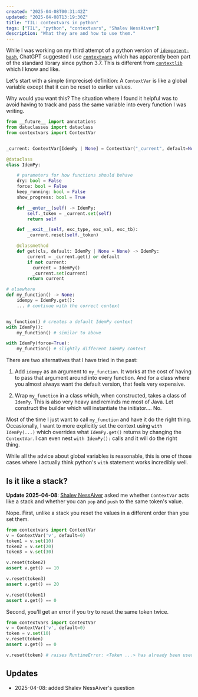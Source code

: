 ```yaml
---
created: "2025-04-08T00:31:42Z"
updated: "2025-04-08T13:19:30Z"
title: "TIL: contextvars in python"
tags: ["TIL", "python", "contextvars", "Shalev NessAiver"]
description: "What they are and how to use them."
---
```


While I was working on my third attempt of a python version of [`idempotent-bash`](https://github.com/metaist/idempotent-bash), ChatGPT suggested I use [`contextvars`](https://docs.python.org/3/library/contextvars.html) which has apparently been part of the standard library since python 3.7. This is different from [`contextlib`](https://docs.python.org/3/library/contextlib.html) which I know and like.

Let's start with a simple (imprecise) definition: A `ContextVar` is like a global variable except that it can be reset to earlier values.

Why would you want this? The situation where I found it helpful was to avoid having to track and pass the same variable into every function I was writing.

```python
from __future__ import annotations
from dataclasses import dataclass
from contextvars import ContextVar


_current: ContextVar[IdemPy | None] = ContextVar("_current", default=None)

@dataclass
class IdemPy:

    # parameters for how functions should behave
    dry: bool = False
    force: bool = False
    keep_running: bool = False
    show_progress: bool = True

    def __enter__(self) -> IdemPy:
        self._token = _current.set(self)
        return self

    def __exit__(self, exc_type, exc_val, exc_tb):
        _current.reset(self._token)

    @classmethod
    def get(cls, default: IdemPy | None = None) -> IdemPy:
        current = _current.get() or default
        if not current:
          current = IdemPy()
          _current.set(current)
        return current

# elsewhere
def my_function() -> None:
    idempy = IdemPy.get():
    ... # continue with the correct context


my_function() # creates a default IdemPy context
with IdemPy():
    my_function() # similar to above

with IdemPy(force=True):
    my_function() # slightly different IdemPy context
```

There are two alternatives that I have tried in the past:

1. Add `idempy` as an argument to `my_function`. It works at the cost of having to pass that argument around into every function. And for a class where you almost always want the default version, that feels very expensive.

2. Wrap `my_function` in a class which, when constructed, takes a class of `IdemPy`. This is also very heavy and reminds me most of Java. Let construct the builder which will instantiate the initiator.... No.

Most of the time I just want to call `my_function` and have it do the right thing. Occasionally, I want to more explicitly set the context using `with IdemPy(...)` which overrides what `IdemPy.get()` returns by changing the `ContextVar`. I can even nest `with IdemPy():` calls and it will do the right thing.

While all the advice about global variables is reasonable, this is one of those cases where I actually think python's `with` statement works incredibly well.

## Is it like a stack?

**Update 2025-04-08**: [Shalev NessAiver](https://github.com/Pugio) asked me whether `ContextVar` acts like a stack and whether you can `pop` and `push` to the same token's value.

Nope. First, unlike a stack you reset the values in a different order than you set them.

```python
from contextvars import ContextVar
v = ContextVar('v', default=0)
token1 = v.set(10)
token2 = v.set(20)
token3 = v.set(30)

v.reset(token2)
assert v.get() == 10

v.reset(token3)
assert v.get() == 20

v.reset(token1)
assert v.get() == 0
```

Second, you'll get an error if you try to reset the same token twice.

```python
from contextvars import ContextVar
v = ContextVar('v', default=0)
token = v.set(10)
v.reset(token)
assert v.get() == 0

v.reset(token) # raises RuntimeError: <Token ...> has already been used once
```

## Updates

- 2025-04-08: added Shalev NessAiver's question
